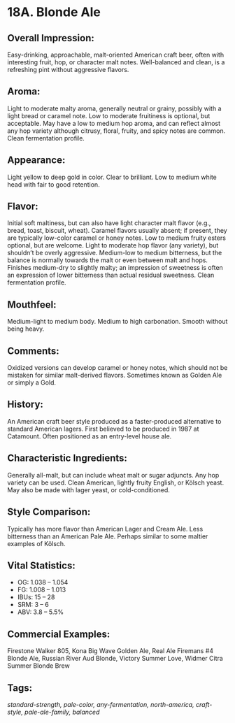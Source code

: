 # 18A. Blonde Ale

## Overall Impression: 

Easy-drinking, approachable, malt-oriented American craft beer, often with interesting fruit, hop, or character malt notes. Well-balanced and clean, is a refreshing pint without aggressive flavors.

## Aroma: 

Light to moderate malty aroma, generally neutral or grainy, possibly with a light bread or caramel note. Low to moderate fruitiness is optional, but acceptable. May have a low to medium hop aroma, and can reflect almost any hop variety although citrusy, floral, fruity, and spicy notes are common. Clean fermentation profile.

## Appearance: 

Light yellow to deep gold in color. Clear to brilliant. Low to medium white head with fair to good retention.

## Flavor: 

Initial soft maltiness, but can also have light character malt flavor (e.g., bread, toast, biscuit, wheat). Caramel flavors usually absent; if present, they are typically low-color caramel or honey notes. Low to medium fruity esters optional, but are welcome. Light to moderate hop flavor (any variety), but shouldn’t be overly aggressive. Medium-low to medium bitterness, but the balance is normally towards the malt or even between malt and hops. Finishes medium-dry to slightly malty; an impression of sweetness is often an expression of lower bitterness than actual residual sweetness. Clean fermentation profile.

## Mouthfeel: 

Medium-light to medium body. Medium to high carbonation. Smooth without being heavy.

## Comments: 

Oxidized versions can develop caramel or honey notes, which should not be mistaken for similar malt-derived flavors. Sometimes known as Golden Ale or simply a Gold.

## History: 

An American craft beer style produced as a faster-produced alternative to standard American lagers. First believed to be produced in 1987 at Catamount. Often positioned as an entry-level house ale.

## Characteristic Ingredients: 

Generally all-malt, but can include wheat malt or sugar adjuncts. Any hop variety can be used. Clean American, lightly fruity English, or Kölsch yeast. May also be made with lager yeast, or cold-conditioned. 

## Style Comparison: 

Typically has more flavor than American Lager and Cream Ale. Less bitterness than an American Pale Ale. Perhaps similar to some maltier examples of Kölsch.

## Vital Statistics:	

- OG:	1.038 – 1.054
- FG:	1.008 – 1.013
- IBUs:	15 – 28	
- SRM:	3 – 6	
- ABV:	3.8 – 5.5%

## Commercial Examples: 

Firestone Walker 805, Kona Big Wave Golden Ale, Real Ale Firemans #4 Blonde Ale, Russian River Aud Blonde, Victory Summer Love, Widmer Citra Summer Blonde Brew

## Tags: 

_standard-strength, pale-color, any-fermentation, north-america, craft-style, pale-ale-family, balanced_
